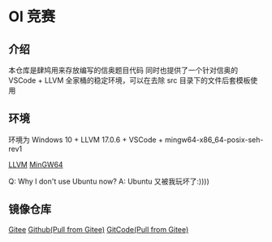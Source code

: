 # OI 竞赛

## 介绍

本仓库是肆鸠用来存放编写的信奥题目代码
同时也提供了一个针对信奥的 VSCode + LLVM 全家桶的稳定环境，可以在去除 src 目录下的文件后套模板使用

## 环境

环境为 Windows 10 + LLVM 17.0.6 + VSCode + mingw64-x86_64-posix-seh-rev1

[LLVM](https://github.com/llvm/llvm-project)
[MinGW64](https://github.com/niXman/mingw-builds-binaries)

Q: Why I don't use Ubuntu now?
A: Ubuntu 又被我玩坏了:))))

## 镜像仓库

[Gitee](https://gitee.com/Si-Jiu49/oi)
[Github(Pull from Gitee)](https://github.com/Si-Jiu/oi)
[GitCode(Pull from Gitee)](https://gitcode.net/CN_MuJianLi/oi)
